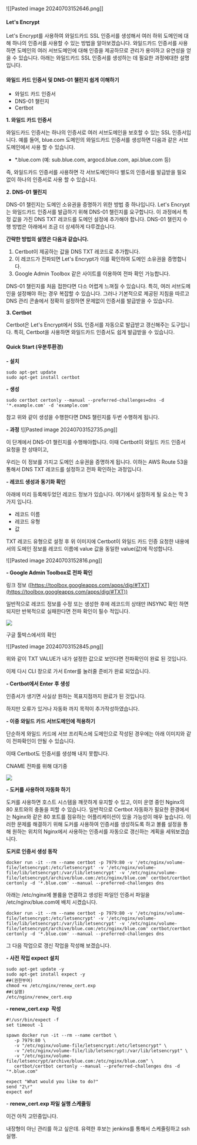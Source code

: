 ![[Pasted image 20240703152646.png]]
#### **Let's Encrypt**

Let's Encrypt를 사용하여 와일드카드 SSL 인증서를 생성해서 여러 하위 도메인에 대해 하나의 인증서를 사용할 수 있는 방법을 알아보겠습니다. 와일드카드 인증서를 사용하면 도메인의 여러 서브도메인에 대해 인증을 제공하므로 관리가 용이하고 유연성을 얻을 수 있습니다. 아래는 와일드카드 SSL 인증서를 생성하는 데 필요한 과정에대한 설명 입니다.

#### **와일드 카드 인증서 및 DNS-01 챌린지 쉽게 이해하기**

- 와일드 카드 인증서
- DNS-01 챌린지
- Certbot

**1. 와일드 카드 인증서**

와일드카드 인증서는 하나의 인증서로 여러 서브도메인을 보호할 수 있는 SSL 인증서입니다. 예를 들어, blue.com 도메인의 와일드카드 인증서를 생성하면 다음과 같은 서브도메인에서 사용 할 수 있습니다.

- *.blue.com (예: sub.blue.com, argocd.blue.com, api.blue.com 등)

즉, 와일드카드 인증서를 사용하면 각 서브도메인마다 별도의 인증서를 발급받을 필요 없이 하나의 인증서로 사용 할 수 있습니다.

**2. DNS-01 챌린지**

DNS-01 챌린지는 도메인 소유권을 증명하기 위한 방법 중 하나입니다. Let's Encrypt는 와일드카드 인증서를 발급하기 위해 DNS-01 챌린지를 요구합니다. 이 과정에서 특정 값을 가진 DNS TXT 레코드를 도메인 설정에 추가해야 합니다. DNS-01 챌린지 수행 방법은 아래에서 조금 더 상세하게 다루겠습니다.

**간략한 방법의 설명은 다음과 같습니다.**

1. Certbot이 제공하는 값을 DNS TXT 레코드로 추가합니다.
2. 이 레코드가 전파되면 Let's Encrypt가 이를 확인하여 도메인 소유권을 증명합니다.
3. Google Admin Toolbox 같은 사이트를 이용하여 전파 확인 가능합니다.

DNS-01 챌린지를 처음 접한다면 다소 어렵게 느껴질 수 있습니다. 특히, 여러 서브도메인을 설정해야 하는 경우 복잡할 수 있습니다. 그러나 기본적으로 제공된 지침을 따르고 DNS 관리 콘솔에서 정확히 설정하면 문제없이 인증서를 발급받을 수 있습니다.

**3. Certbot** 

Certbot은 Let's Encrypt에서 SSL 인증서를 자동으로 발급받고 갱신해주는 도구입니다. 특히, Certbot을 사용하면 와일드카드 인증서도 쉽게 발급받을 수 있습니다.

#### **Quick Start (우분투환경)**

**- 설치**
```shell
sudo apt-get update  
sudo apt-get install certbot
```

**- 생성**
```shell
sudo certbot certonly --manual --preferred-challenges=dns -d '*.example.com' -d 'example.com'
```

참고 위와 같이 생성을 수행한다면 DNS 챌린지를 두번 수행하게 됩니다.

**- 과정**
![[Pasted image 20240703152735.png]]

이 단계에서 DNS-01 챌린지를 수행해야합니다. 이때 Certbot이 와일드 카드 인증서 요청을 한 상태이고,

우리는 이 정보를 가지고 도메인 소유권을 증명하게 됩니다. 이하는 AWS Route 53을 통해서 DNS TXT 레코드를 설정하고 전파 확인하는 과정입니다.

**- 레코드 생성과 동기화 확인**

아래에 미리 등록해두었던 레코드 정보가 있습니다. 여기에서 설정하게 될 요소는 딱 3가지 입니다.

- 레코드 이름
- 레코드 유형
- 값

TXT 레코드 유형으로 설정 후 위 이미지에 Certbot이 와일드 카드 인증 요청한 내용에서의 도메인 정보를 레코드 이름에 value 값을 동일한 value(값)에 작성합니다.

![[Pasted image 20240703152816.png]]

**- Google Admin Toolbox로 전파 확인**

링크 정보 ([https://toolbox.googleapps.com/apps/dig/#TXT](https://toolbox.googleapps.com/apps/dig/#TXT))

일반적으로 레코드 정보를 수정 또는 생성한 후에 레코드의 상태만 INSYNC 확인 하면 되지만 반복적으로 실패한다면 전파 확인이 필수 적입니다. 

![](https://blog.kakaocdn.net/dn/UKGWo/btsH7Ac6Fpy/MxWyNFzhsgTmhvQC32Jjw1/img.png)

구글 툴박스에서의 확인

![[Pasted image 20240703152845.png]]

위와 같이 TXT VALUE가 내가 설정한 값으로 보인다면 전파확인이 완료 된 것입니다.

이제 다시 CLI 창으로 가서 Enter를 눌러줄 준비가 완료 되었습니다.

**- Certbot에서 Enter 후 생성**

인증서가 생기면 사실상 원하는 목표지점까지 완료가 된 것입니다.

하지만 오류가 있거나 자동화 까지 목적이 추가작성하였습니다.

**- 이중 와일드 카드 서브도메인에 적용하기**

단순하게 와일드 카드에 서브 프리픽스에 도메인으로 작성된 경우에는 아래 이미지와 같이 전파확인이 안될 수 있습니다.

이때 Certbot도 인증서를 생성해 내지 못합니다.

CNAME 전파를 위해 대기중

![](https://blog.kakaocdn.net/dn/c0RC4B/btsH703E2h0/FSvvGPlA3dsNdUmR9u9dhK/img.png)

**- 도커를 사용하여 자동화 하기**

도커를 사용하면 호스트 시스템을 깨끗하게 유지할 수 있고, 이미 운영 중인 Nginx의 80 포트와의 충돌을 피할 수 있습니다. 일반적으로 Certbot 자동화가 필요한 환경에서는 Nginx와 같은 80 포트를 점유하는 어플리케이션이 있을 가능성이 매우 높습니다. 이러한 문제를 해결하기 위해 도커를 사용하여 인증서를 생성하도록 하고 볼륨 설정을 통해 원하는 위치의 Nginx에서 사용하는 인증서를 자동으로 갱신하는 계획을 세워보겠습니다.

**도커로 인증서 생성 동작**

```
docker run -it --rm --name certbot -p 7979:80 -v '/etc/nginx/volume-file/letsencrypt:/etc/letsencrypt' -v '/etc/nginx/volume-file/lib/letsencrypt:/var/lib/letsencrypt' -v '/etc/nginx/volume-file/letsencrypt/archive/blue.com:/etc/nginx/blue.com' certbot/certbot certonly -d '*.blue.com' --manual --preferred-challenges dns
```

아래는 /etc/nginx에 볼륨을 연결하고 생성된 파일인 인증서 파일을 /etc/nginx/blue.com에 배치 시켰습니다.

```
docker run -it --rm --name certbot -p 7979:80 -v '/etc/nginx/volume-file/letsencrypt:/etc/letsencrypt' -v '/etc/nginx/volume-file/lib/letsencrypt:/var/lib/letsencrypt' -v '/etc/nginx/volume-file/letsencrypt/archive/blue.com:/etc/nginx/blue.com' certbot/certbot certonly -d '*.blue.com' --manual --preferred-challenges dns
```

그 다음 작업으로 갱신 작업을 작성해 보겠습니다.

**- 사전 작업 expect 설치**

```
sudo apt-get update -y  
sudo apt-get install expect -y  
##(권한부여)  
chmod +x /etc/nginx/renew_cert.exp  
##(실행)  
/etc/nginx/renew_cert.exp
```

**- renew_cert.exp  작성**

```
#!/usr/bin/expect -f  
set timeout -1  

spawn docker run -it --rm --name certbot \  
   -p 7979:80 \  
   -v "/etc/nginx/volume-file/letsencrypt:/etc/letsencrypt" \  
   -v "/etc/nginx/volume-file/lib/letsencrypt:/var/lib/letsencrypt" \  
   -v "/etc/nginx/volume-file/letsencrypt/archive/blue.com:/etc/nginx/blue.com" \  
   certbot/certbot certonly --manual --preferred-challenges dns -d "*.blue.com"  

expect "What would you like to do?"  
send "2\r"  
expect eof
```

- **renew_cert.exp 파일 실행 스케줄링**

이건 아직 고민중입니다.

내장형이 아닌 관리를 하고 싶은데. 유력한 후보는 jenkins를 통해서 스케줄링하고 ssh 실행.

